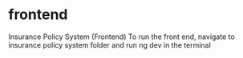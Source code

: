 # frontend
 Insurance Policy System (Frontend)
To run the front end, navigate to insurance policy system folder and run ng dev in the terminal
